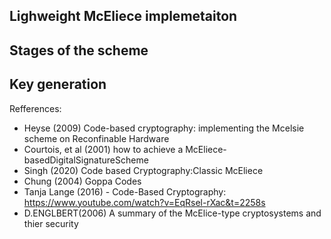 
##  Lighweight McEliece implemetaiton
## Stages of the scheme 
## Key generation 
Refferences:

- Heyse (2009) Code-based cryptography: implementing the Mcelsie scheme on Reconfinable Hardware
- Courtois, et al  (2001)  how to achieve a McEliece-basedDigitalSignatureScheme
- Singh (2020) Code based Cryptography:Classic McEliece
- Chung (2004) Goppa Codes
- Tanja Lange (2016) - Code-Based Cryptography: https://www.youtube.com/watch?v=EqRsel-rXac&t=2258s 
-  D.ENGLBERT(2006) A summary of the McElice-type cryptosystems and thier security
